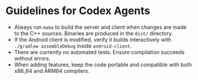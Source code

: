 # Guidelines for Codex Agents

- Always run `make` to build the server and client when changes are made to the C++ sources. Binaries are produced in the `dist/` directory.
- If the Android client is modified, verify it builds interactively with `./gradlew assembleDebug` inside `android-client`.
- There are currently no automated tests. Ensure compilation succeeds without errors.
- When adding features, keep the code portable and compatible with both x86_64 and ARM64 compilers.
